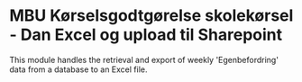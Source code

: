 # MBU Kørselsgodtgørelse skolekørsel - Dan Excel og upload til Sharepoint

This module handles the retrieval and export of weekly 'Egenbefordring' data from a database to an Excel file.

